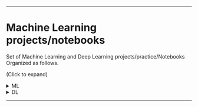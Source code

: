 - - - -
# Machine Learning projects/notebooks
Set of Machine Learning and Deep Learning projects/practice/Notebooks
Organized as follows.

(Click to expand)
<details>
      <summary>ML</summary>
      <ol type = "1">
      <li>Regression</li>
      <li>classification</li>  
      <li>Ensemble learning</li>
      <li>Boosting</li>
      <li>Hyper Parameter tuning</li>
      <li>Timeseries</li>
      <li>Recommendation system</li>
      <li>Anomaly detection</li>
      <li>NLP</li>
      <li>Reinforcement learning</li>  
</details>      

<details>
      <summary>DL</summary>
      <ol type = "1">
      <li>Object detection</li>
      <li>Convolutional neural network</li>  
      <li>Recurrent neural network/Long short-term memory</li>
      <li>Autoencoder</li>
      <li>NLP</li>
</details>      
      
- - - -